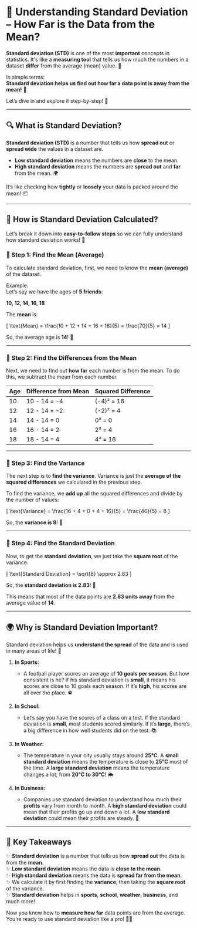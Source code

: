 # 🌟 Understanding Standard Deviation – How Far is the Data from the Mean?

**Standard deviation (STD)** is one of the most **important** concepts in statistics. It's like a **measuring tool** that tells us how much the numbers in a dataset **differ** from the average (mean) value. 🤔

In simple terms:  
**Standard deviation helps us find out how far a data point is away from the mean!** 🎯

Let’s dive in and explore it step-by-step! 🌊

---

## 🔍 What is Standard Deviation?

**Standard deviation (STD)** is a number that tells us how **spread out** or **spread wide** the values in a dataset are.

- **Low standard deviation** means the numbers are **close** to the mean.
- **High standard deviation** means the numbers are **spread out** and **far** from the mean. 🌍

It’s like checking how **tightly** or **loosely** your data is packed around the mean! 📦

---

## 🔢 How is Standard Deviation Calculated?

Let’s break it down into **easy-to-follow steps** so we can fully understand how standard deviation works! 🧩

### 🎯 Step 1: Find the Mean (Average)

To calculate standard deviation, first, we need to know the **mean (average)** of the dataset.

Example:  
Let’s say we have the ages of **5 friends**:

**10, 12, 14, 16, 18**

The **mean** is:

\[
\text{Mean} = \frac{10 + 12 + 14 + 16 + 18}{5} = \frac{70}{5} = 14
\]

So, the average age is **14**! 🎉

---

### 🔢 Step 2: Find the Differences from the Mean

Next, we need to find out **how far** each number is from the mean. To do this, we subtract the mean from each number.

| Age | Difference from Mean | Squared Difference |
| --- | -------------------- | ------------------ |
| 10  | 10 - 14 = -4         | (-4)² = 16         |
| 12  | 12 - 14 = -2         | (-2)² = 4          |
| 14  | 14 - 14 = 0          | 0² = 0             |
| 16  | 16 - 14 = 2          | 2² = 4             |
| 18  | 18 - 14 = 4          | 4² = 16            |

---

### 🎯 Step 3: Find the Variance

The next step is to **find the variance**. Variance is just the **average of the squared differences** we calculated in the previous step.

To find the variance, we **add up** all the squared differences and divide by the number of values:

\[
\text{Variance} = \frac{16 + 4 + 0 + 4 + 16}{5} = \frac{40}{5} = 8
\]

So, the **variance is 8**! 🎉

---

### 🎯 Step 4: Find the Standard Deviation

Now, to get the **standard deviation**, we just take the **square root** of the variance.

\[
\text{Standard Deviation} = \sqrt{8} \approx 2.83
\]

So, the **standard deviation is 2.83**! 🎯

This means that most of the data points are **2.83 units away** from the average value of **14**.

---

## 🌍 Why is Standard Deviation Important?

Standard deviation helps us **understand the spread** of the data and is used in many areas of life! 🚀

1. **In Sports:**

   - A football player scores an average of **10 goals per season**. But how consistent is he? If his standard deviation is **small**, it means his scores are close to 10 goals each season. If it’s **high**, his scores are all over the place. ⚽

2. **In School:**

   - Let’s say you have the scores of a class on a test. If the standard deviation is **small**, most students scored similarly. If it’s **large**, there’s a big difference in how well students did on the test. 📚

3. **In Weather:**

   - The temperature in your city usually stays around **25°C**. A **small standard deviation** means the temperature is close to **25°C** most of the time. A **large standard deviation** means the temperature changes a lot, from **20°C to 30°C**! 🌦️

4. **In Business:**
   - Companies use standard deviation to understand how much their **profits** vary from month to month. A **high standard deviation** could mean that their profits go up and down a lot. A **low standard deviation** could mean their profits are steady. 💼

---

## 🎉 Key Takeaways

✨ **Standard deviation** is a number that tells us how **spread out** the data is from the **mean**.  
✨ **Low standard deviation** means the data is **close to the mean**.  
✨ **High standard deviation** means the data is **spread far from the mean**.  
✨ We calculate it by first finding the **variance**, then taking the **square root** of the variance.  
✨ **Standard deviation** helps in **sports**, **school**, **weather**, **business**, and much more!

Now you know how to **measure how far** data points are from the average. You’re ready to use standard deviation like a pro! 🎯🔥
